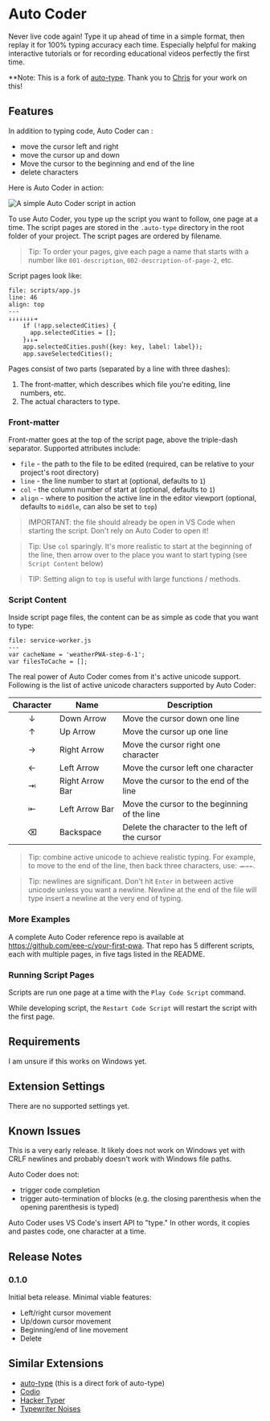 # Auto Coder

Never live code again! Type it up ahead of time in a simple format, then replay it for 100% typing accuracy each time. Especially helpful for making interactive tutorials or for recording educational videos perfectly the first time.

**Note: This is a fork of [auto-type](https://github.com/eee-c/auto-type). Thank you to [Chris](https://github.com/eee-c) for your work on this!

## Features

In addition to typing code, Auto Coder can :

* move the cursor left and right
* move the cursor up and down
* Move the cursor to the beginning and end of the line
* delete characters

Here is Auto Coder in action:

![A simple Auto Coder script in action](https://raw.githubusercontent.com/eee-c/auto-type/master/images/basic_auto_type.gif)

To use Auto Coder, you type up the script you want to follow, one page at a time. The script pages are stored in the `.auto-type` directory in the root folder of your project. The script pages are ordered by filename.

> Tip: To order your pages, give each page a name that starts with a number like `001-description`, `002-description-of-page-2`, etc.

Script pages look like:

```
file: scripts/app.js
line: 46
align: top
---
↓↓↓↓↓↓↓⇥
    if (!app.selectedCities) {
      app.selectedCities = [];
    }↓↓⇥
    app.selectedCities.push({key: key, label: label});
    app.saveSelectedCities();
```

Pages consist of two parts (separated by a line with three dashes):

1. The front-matter, which describes which file you're editing, line numbers, etc.
2. The actual characters to type.

### Front-matter

Front-matter goes at the top of the script page, above the triple-dash separator. Supported attributes include:

* `file` - the path to the file to be edited (required, can be relative to your project's root directory)
* `line` - the line number to start at (optional, defaults to `1`)
* `col` - the column number of start at (optional, defaults to `1`)
* `align` - where to position the active line in the editor viewport (optional, defaults to `middle`, can also be set to `top`)

> IMPORTANT: the file should already be open in VS Code when starting the script. Don't rely on Auto Coder to open it!

> Tip: Use `col` sparingly. It's more realistic to start at the beginning of the line, then arrow over to the place you want to start typing (see `Script Content` below)

> TIP: Setting align to `top` is useful with large functions / methods.

### Script Content

Inside script page files, the content can be as simple as code that you want to type:

```
file: service-worker.js
---
var cacheName = 'weatherPWA-step-6-1';
var filesToCache = [];
```

The real power of Auto Coder comes from it's active unicode support. Following is the list of active unicode characters supported by Auto Coder:

| Character | Name | Description |
|:---------:|------|-------------|
| ↓         | Down Arrow      | Move the cursor down one line |
| ↑         | Up Arrow        | Move the cursor up one line |
| →         | Right Arrow     | Move the cursor right one character |
| ←         | Left Arrow      | Move the cursor left one character |
| ⇥         | Right Arrow Bar | Move the cursor to the end of the line |
| ⇤         | Left Arrow Bar  | Move the cursor to the beginning of the line |
| ⌫         | Backspace       | Delete the character to the left of the cursor |

> Tip: combine active unicode to achieve realistic typing. For example, to move to the end of the line, then back three characters, use: `⇥←←←`.

> Tip: newlines are significant. Don't hit `Enter` in between active unicode unless you want a newline. Newline at the end of the file will type insert a newline at the very end of typing.

### More Examples

A complete Auto Coder reference repo is available at https://github.com/eee-c/your-first-pwa. That repo has 5 different scripts, each with multiple pages, in five tags listed in the README.

### Running Script Pages

Scripts are run one page at a time with the `Play Code Script` command.

While developing script, the `Restart Code Script` will restart the script with the first page.

## Requirements

I am unsure if this works on Windows yet.

## Extension Settings

There are no supported settings yet.

## Known Issues

This is a very early release. It likely does not work on Windows yet with CRLF newlines and probably doesn't work with Windows file paths.

Auto Coder does not:

* trigger code completion
* trigger auto-termination of blocks (e.g. the closing parenthesis when the opening parenthesis is typed)

Auto Coder uses VS Code's insert API to "type." In other words, it copies and pastes code, one character at a time.

## Release Notes

### 0.1.0

Initial beta release. Minimal viable features:

* Left/right cursor movement
* Up/down cursor movement
* Beginning/end of line movement
* Delete

## Similar Extensions
- [auto-type](https://github.com/eee-c/auto-type) (this is a direct fork of auto-type)
- [Codio](https://github.com/wix-incubator/codio)
- [Hacker Typer](https://github.com/nodename/vscode-hacker-typer)
- [Typewriter Noises](https://github.com/timmyreilly/TypewriterNoises-VSCode)